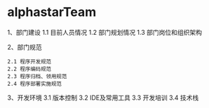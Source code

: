 # alphastarTeam

1、部门建设
	1.1 目前人员情况
	1.2 部门规划情况
	1.3 部门岗位和组织架构

2、部门规范

    2.1 程序开发规范
	2.2 程序编码规范
	2.3 程序归档、领用规范
	2.4 程序部署实施规范

3、开发环境
	3.1 版本控制
	3.2 IDE及常用工具
	3.3 开发培训
	3.4 技术栈
	